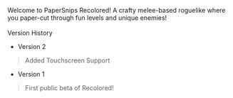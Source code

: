 Welcome to PaperSnips Recolored! A crafty melee-based roguelike where you paper-cut through fun levels and unique enemies! <br>
<br/>
Version History <br/>
- Version 2 <br/>
> Added Touchscreen Support <br/>
- Version 1 <br/>
> First public beta of Recolored! <br/>
